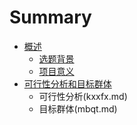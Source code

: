 # Summary

* [概述](readmemd.md)
   * [选题背景](xtbj.md)
   * [项目意义](xmyy.md)
* [可行性分析和目标群体](.md)
   * 可行性分析(kxxfx.md)
   * 目标群体(mbqt.md)

